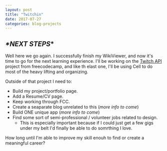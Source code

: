 ```yaml
---
layout: post
title: "Twitchin"
date: 2017-07-27
categories: blog-projects
---
```


## _*NEXT STEPS_*

Well here we go again. I successfully finish my WikiViewer, and now it's time to go for the next learning experience. I'll be working on the [Twitch API](#) project from freecodecamp, and like th elast one, I'll be using Cell to do most of the heavy lifting and organizing.  

Outside of that project I need to:

* Build my project/portfolio page.
* Add a Resume/CV page.
* Keep working through FCC.
* Create a seaparate blog unrelated to this (*more info to come*)
* Build ONE unique app (*more info to come*)
* Find some sort of semi-professional / volunteer jobs related to design.
    * This is especially important because if I could just get a few gigs under my belt I'd finally be able to do somrthing I love. 

How long until I'm able to improve my skill enouh to find or create a meaningful career?